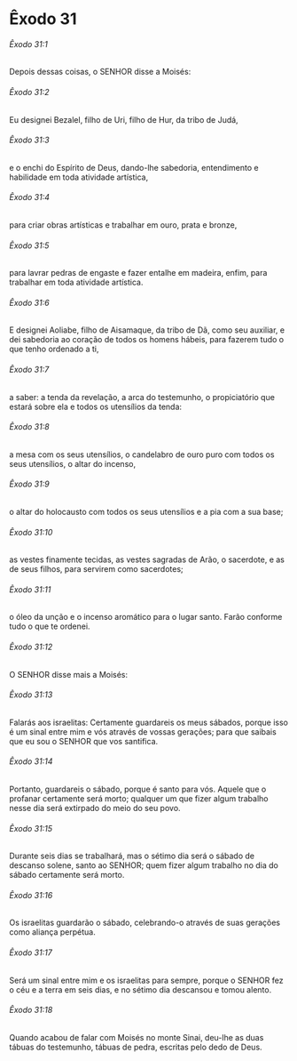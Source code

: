 # Êxodo 31

###### Êxodo 31:1

Depois dessas coisas, o SENHOR disse a Moisés:

###### Êxodo 31:2

Eu designei Bezalel, filho de Uri, filho de Hur, da tribo de Judá,

###### Êxodo 31:3

e o enchi do Espírito de Deus, dando-lhe sabedoria, entendimento e habilidade em toda atividade artística,

###### Êxodo 31:4

para criar obras artísticas e trabalhar em ouro, prata e bronze,

###### Êxodo 31:5

para lavrar pedras de engaste e fazer entalhe em madeira, enfim, para trabalhar em toda atividade artística.

###### Êxodo 31:6

E designei Aoliabe, filho de Aisamaque, da tribo de Dã, como seu auxiliar, e dei sabedoria ao coração de todos os homens hábeis, para fazerem tudo o que tenho ordenado a ti,

###### Êxodo 31:7

a saber: a tenda da revelação, a arca do testemunho, o propiciatório que estará sobre ela e todos os utensílios da tenda:

###### Êxodo 31:8

a mesa com os seus utensílios, o candelabro de ouro puro com todos os seus utensílios, o altar do incenso,

###### Êxodo 31:9

o altar do holocausto com todos os seus utensílios e a pia com a sua base;

###### Êxodo 31:10

as vestes finamente tecidas, as vestes sagradas de Arão, o sacerdote, e as de seus filhos, para servirem como sacerdotes;

###### Êxodo 31:11

o óleo da unção e o incenso aromático para o lugar santo. Farão conforme tudo o que te ordenei.

###### Êxodo 31:12

O SENHOR disse mais a Moisés:

###### Êxodo 31:13

Falarás aos israelitas: Certamente guardareis os meus sábados, porque isso é um sinal entre mim e vós através de vossas gerações; para que saibais que eu sou o SENHOR que vos santifica.

###### Êxodo 31:14

Portanto, guardareis o sábado, porque é santo para vós. Aquele que o profanar certamente será morto; qualquer um que fizer algum trabalho nesse dia será extirpado do meio do seu povo.

###### Êxodo 31:15

Durante seis dias se trabalhará, mas o sétimo dia será o sábado de descanso solene, santo ao SENHOR; quem fizer algum trabalho no dia do sábado certamente será morto.

###### Êxodo 31:16

Os israelitas guardarão o sábado, celebrando-o através de suas gerações como aliança perpétua.

###### Êxodo 31:17

Será um sinal entre mim e os israelitas para sempre, porque o SENHOR fez o céu e a terra em seis dias, e no sétimo dia descansou e tomou alento.

###### Êxodo 31:18

Quando acabou de falar com Moisés no monte Sinai, deu-lhe as duas tábuas do testemunho, tábuas de pedra, escritas pelo dedo de Deus.

